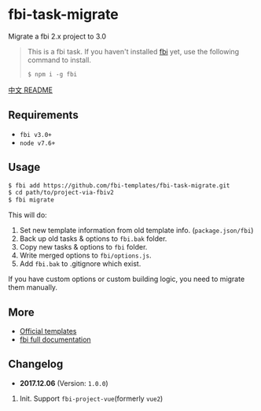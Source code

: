 # fbi-task-migrate
Migrate a fbi 2.x project to 3.0

> This is a fbi task. If you haven't installed [fbi](https://github.com/AlloyTeam/fbi) yet, use the following command to install.
>
> `$ npm i -g fbi`

[中文 README](./README_zh.md)

## Requirements
- `fbi v3.0+`
- `node v7.6+`

## Usage
```bash
$ fbi add https://github.com/fbi-templates/fbi-task-migrate.git
$ cd path/to/project-via-fbiv2
$ fbi migrate  
```
This will do:
1. Set new template information from old template info. (`package.json/fbi`)
1. Back up old tasks & options to `fbi.bak` folder.
1. Copy new tasks & options to `fbi` folder.
1. Write merged options to `fbi/options.js`.
1. Add `fbi.bak` to .gitignore which exist.

If you have custom options or custom building logic, you need to migrate them manually.

## More
- [Official templates](https://github.com/fbi-templates)
- [fbi full documentation](https://neikvon.gitbooks.io/fbi/content/)

## Changelog

- **2017.12.06** (Version: `1.0.0`)
1. Init. Support `fbi-project-vue`(formerly `vue2`)